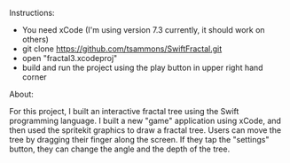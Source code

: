 Instructions: 

- You need xCode (I'm using version 7.3 currently, it should work on others)
- git clone https://github.com/tsammons/SwiftFractal.git
- open "fractal3.xcodeproj"
- build and run the project using the play button in upper right hand corner

About:

For this project, I built an interactive fractal tree using the Swift programming language. I built a new "game" application using xCode, and then used the spritekit graphics to draw a fractal tree. Users can move the tree by dragging their finger along the screen. If they tap the "settings" button, they can change the angle and the depth of the tree. 